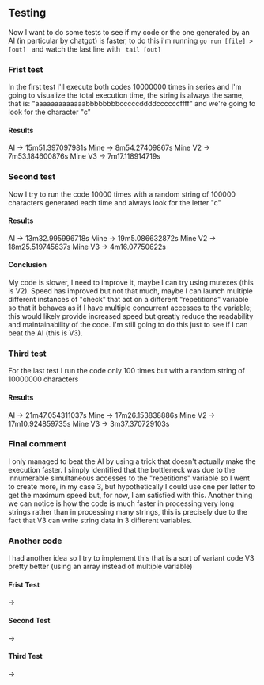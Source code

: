## Testing
Now I want to do some tests to see if my code or the one generated by an AI (in particular by chatgpt) is faster, to do this i'm running <code>go run [file] > [out] </code> and watch the last line with <code> tail [out]</code>


### Frist test
In the first test I'll execute both codes 10000000 times in series and I'm going to visualize the total execution time, the string is always the same, that is: "aaaaaaaaaaaaabbbbbbbbcccccddddccccccffff" and we're going to look for the character "c"
#### Results

AI      -> 15m51.397097981s
Mine    -> 8m54.27409867s
Mine V2 -> 7m53.184600876s
Mine V3 -> 7m17.118914719s

### Second test

Now I try to run the code 10000 times with a random string of 100000 characters generated each time and always look for the letter "c"

#### Results

AI      -> 13m32.995996718s
Mine    -> 19m5.086632872s
Mine V2 -> 18m25.519745637s
Mine V3 -> 4m16.07750622s

#### Conclusion
My code is slower, I need to improve it, maybe I can try using mutexes (this is V2).
Speed has improved but not that much, maybe I can launch multiple different instances of "check" that act on a different "repetitions" variable so that it behaves as if I have multiple concurrent accesses to the variable; this would likely provide increased speed but greatly reduce the readability and maintainability of the code. I'm still going to do this just to see if I can beat the AI (this is V3).

### Third test

For the last test I run the code only 100 times but with a random string of 10000000 characters

#### Results

AI      -> 21m47.054311037s
Mine    -> 17m26.153838886s
Mine V2 -> 17m10.924859735s
Mine V3 -> 3m37.370729103s

### Final comment

I only managed to beat the AI by using a trick that doesn't actually make the execution faster. I simply identified that the bottleneck was due to the innumerable simultaneous accesses to the "repetitions" variable so I went to create more, in my case 3, but hypothetically I could use one per letter to get the maximum speed but, for now, I am satisfied with this.
Another thing we can notice is how the code is much faster in processing very long strings rather than in processing many strings, this is precisely due to the fact that V3 can write string data in 3 different variables. 

### Another code
I had another idea so I try to implement this that is a sort of variant code V3 pretty better (using an array instead of multiple variable)

#### Frist Test
->
#### Second Test
->
#### Third Test
->